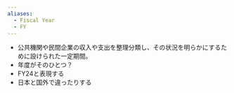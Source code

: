 ```yaml
---
aliases:
  - Fiscal Year
  - FY
---
```

- 公共機関や民間企業の収入や支出を整理分類し、その状況を明らかにするために設けられた一定期間。
- 年度がそのひとつ？
- FY24と表現する
- 日本と国外で違ったりする
